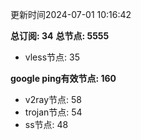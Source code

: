 更新时间2024-07-01 10:16:42

**总订阅: 34**
**总节点: 5555**
- vless节点: 35

**google ping有效节点: 160**
- v2ray节点: 58
- trojan节点: 54
- ss节点: 48
